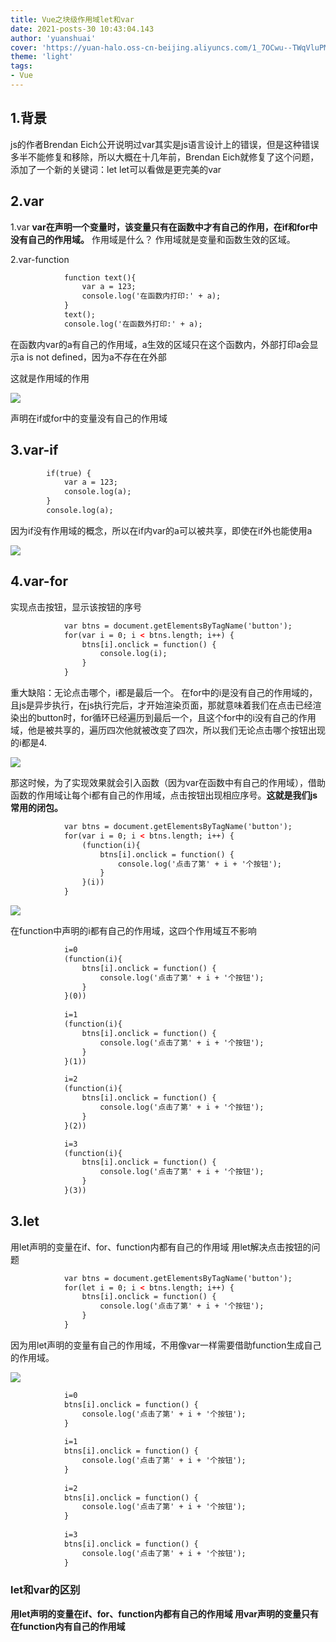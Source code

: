 ```yaml
---
title: Vue之块级作用域let和var
date: 2021-posts-30 10:43:04.143
author: 'yuanshuai'
cover: 'https://yuan-halo.oss-cn-beijing.aliyuncs.com/1_7OCwu--TWqVluPMsZdzWKw-34ce1bcaed3b4c59a2183cf00af73987_1622733997113.png'
theme: 'light'
tags: 
- Vue
---
```


## 1.背景

js的作者Brendan Eich公开说明过var其实是js语言设计上的错误，但是这种错误多半不能修复和移除，所以大概在十几年前，Brendan Eich就修复了这个问题，添加了一个新的关键词：let
let可以看做是更完美的var

## 2.var

1.var
**var在声明一个变量时，该变量只有在函数中才有自己的作用，在if和for中没有自己的作用域。**
作用域是什么？
作用域就是变量和函数生效的区域。

2.var-function

```html
            function text(){
                var a = 123;
                console.log('在函数内打印:' + a);
            }
            text();
            console.log('在函数外打印:' + a);
```

在函数内var的a有自己的作用域，a生效的区域只在这个函数内，外部打印a会显示a is not defined，因为a不存在在外部

这就是作用域的作用

![](https://hexobbblog.oss-cn-beijing.aliyuncs.com/images/vue/45.png)

声明在if或for中的变量没有自己的作用域

## 3.var-if

```html
        if(true) {
            var a = 123;
            console.log(a);
        }
        console.log(a);
```

因为if没有作用域的概念，所以在if内var的a可以被共享，即使在if外也能使用a

![](https://hexobbblog.oss-cn-beijing.aliyuncs.com/images/vue/46.png)

## 4.var-for

实现点击按钮，显示该按钮的序号

```html
            var btns = document.getElementsByTagName('button');
            for(var i = 0; i < btns.length; i++) {
                btns[i].onclick = function() {
                    console.log(i);
                }
            }
```

重大缺陷：无论点击哪个，i都是最后一个。
在for中的i是没有自己的作用域的，且js是异步执行，在js执行完后，才开始渲染页面，那就意味着我们在点击已经渲染出的button时，for循环已经遍历到最后一个，且这个for中的i没有自己的作用域，他是被共享的，遍历四次他就被改变了四次，所以我们无论点击哪个按钮出现的i都是4.

![](https://hexobbblog.oss-cn-beijing.aliyuncs.com/images/vue/47.png)

那这时候，为了实现效果就会引入函数（因为var在函数中有自己的作用域），借助函数的作用域让每个i都有自己的作用域，点击按钮出现相应序号。**这就是我们js常用的闭包。**

```html
            var btns = document.getElementsByTagName('button');
            for(var i = 0; i < btns.length; i++) {
                (function(i){
                    btns[i].onclick = function() {
                        console.log('点击了第' + i + '个按钮');
                    }
                }(i))
            }

```

![](https://hexobbblog.oss-cn-beijing.aliyuncs.com/images/vue/48.png)

在function中声明的i都有自己的作用域，这四个作用域互不影响

```html
            i=0
            (function(i){
                btns[i].onclick = function() {
                    console.log('点击了第' + i + '个按钮');
                }
            }(0))
                
            i=1
            (function(i){
                btns[i].onclick = function() {
                    console.log('点击了第' + i + '个按钮');
                }
            }(1))

            i=2
            (function(i){
                btns[i].onclick = function() {
                    console.log('点击了第' + i + '个按钮');
                }
            }(2))

            i=3
            (function(i){
                btns[i].onclick = function() {
                    console.log('点击了第' + i + '个按钮');
                }
            }(3))   
```

## 3.let

用let声明的变量在if、for、function内都有自己的作用域
用let解决点击按钮的问题

```html
            var btns = document.getElementsByTagName('button');
            for(let i = 0; i < btns.length; i++) {
                btns[i].onclick = function() {
                    console.log('点击了第' + i + '个按钮');
                }
            }
```

因为用let声明的变量有自己的作用域，不用像var一样需要借助function生成自己的作用域。

![](https://hexobbblog.oss-cn-beijing.aliyuncs.com/images/vue/49.png)

```html
            i=0
            btns[i].onclick = function() {
                console.log('点击了第' + i + '个按钮');
            }
            
            i=1
            btns[i].onclick = function() {
                console.log('点击了第' + i + '个按钮');
            }
            
            i=2
            btns[i].onclick = function() {
                console.log('点击了第' + i + '个按钮');
            }
            
            i=3
            btns[i].onclick = function() {
                console.log('点击了第' + i + '个按钮');
            }   
```

### let和var的区别

**用let声明的变量在if、for、function内都有自己的作用域
用var声明的变量只有在function内有自己的作用域**